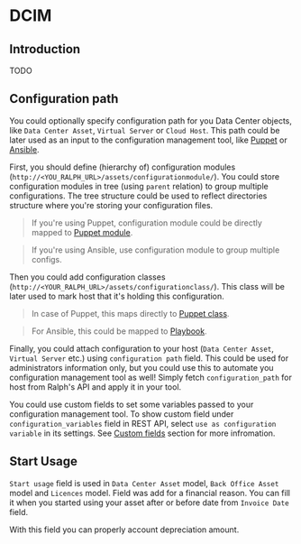 # DCIM

## Introduction

TODO

## Configuration path

You could optionally specify configuration path for you Data Center objects, like
`Data Center Asset`, `Virtual Server` or `Cloud Host`. This path could be later used as an input to the configuration management tool, like [Puppet](https://puppet.com/) or [Ansible](https://www.ansible.com/).

First, you should define (hierarchy of) configuration modules (`http://<YOU_RALPH_URL>/assets/configurationmodule/`). You could store configuration modules in tree (using `parent` relation) to group multiple configurations. The tree structure could be used to reflect directories structure where you're storing your configuration files.

> If you're using Puppet, configuration module could be directly mapped to [Puppet module](https://docs.puppet.com/puppet/latest/reference/modules_fundamentals.html).

> If you're using Ansible, use configuration module to group multiple configs.

Then you could add configuration classes (`http://<YOUR_RALPH_URL>/assets/configurationclass/`). This class will be later used to mark host that it's holding this configuration.

> In case of Puppet, this maps directly to [Puppet class](https://docs.puppet.com/puppet/latest/reference/lang_classes.html).

> For Ansible, this could be mapped to [Playbook](http://docs.ansible.com/ansible/playbooks.html).

Finally, you could attach configuration to your host (`Data Center Asset`, `Virtual Server` etc.) using `configuration path` field. This could be used for administrators information only, but you could use this to automate you configuration management tool as well! Simply fetch `configuration_path` for host from Ralph's API and apply it in your tool.

You could use custom fields to set some variables passed to your configuration management tool. To show custom field under `configuration_variables` field in REST API, select `use as configuration variable` in its settings. See [Custom fields](/user/custom_fields) section for more infromation.


## Start Usage

`Start usage` field is used in `Data Center Asset` model, `Back Office Asset` model and  `Licences` model. Field was add for a financial reason. You can fill it when you started using your asset after or before date from `Invoice Date` field. 

With this field you can properly account depreciation amount.
